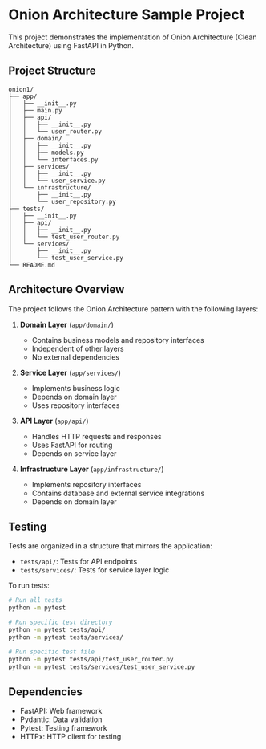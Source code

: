# Onion Architecture Sample Project

This project demonstrates the implementation of Onion Architecture (Clean Architecture) using FastAPI in Python.

## Project Structure

```
onion1/
├── app/
│   ├── __init__.py
│   ├── main.py
│   ├── api/
│   │   ├── __init__.py
│   │   └── user_router.py
│   ├── domain/
│   │   ├── __init__.py
│   │   ├── models.py
│   │   └── interfaces.py
│   ├── services/
│   │   ├── __init__.py
│   │   └── user_service.py
│   └── infrastructure/
│       ├── __init__.py
│       └── user_repository.py
├── tests/
│   ├── __init__.py
│   ├── api/
│   │   ├── __init__.py
│   │   └── test_user_router.py
│   └── services/
│       ├── __init__.py
│       └── test_user_service.py
└── README.md
```

## Architecture Overview

The project follows the Onion Architecture pattern with the following layers:

1. **Domain Layer** (`app/domain/`)
   - Contains business models and repository interfaces
   - Independent of other layers
   - No external dependencies

2. **Service Layer** (`app/services/`)
   - Implements business logic
   - Depends on domain layer
   - Uses repository interfaces

3. **API Layer** (`app/api/`)
   - Handles HTTP requests and responses
   - Uses FastAPI for routing
   - Depends on service layer

4. **Infrastructure Layer** (`app/infrastructure/`)
   - Implements repository interfaces
   - Contains database and external service integrations
   - Depends on domain layer

## Testing

Tests are organized in a structure that mirrors the application:

- `tests/api/`: Tests for API endpoints
- `tests/services/`: Tests for service layer logic

To run tests:
```bash
# Run all tests
python -m pytest

# Run specific test directory
python -m pytest tests/api/
python -m pytest tests/services/

# Run specific test file
python -m pytest tests/api/test_user_router.py
python -m pytest tests/services/test_user_service.py
```

## Dependencies

- FastAPI: Web framework
- Pydantic: Data validation
- Pytest: Testing framework
- HTTPx: HTTP client for testing 